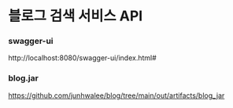 # 블로그 검색 서비스 API


### swagger-ui
http://localhost:8080/swagger-ui/index.html#

### blog.jar
https://github.com/junhwalee/blog/tree/main/out/artifacts/blog_jar
